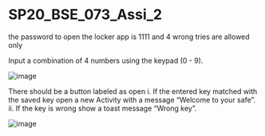 # SP20_BSE_073_Assi_2
the password to open the locker app is 1111
and 4 wrong tries are allowed only 

Input a combination of 4 numbers using the keypad (0 - 9).

![image](https://user-images.githubusercontent.com/68015534/164984096-b485b2d6-ddd8-4b57-bfa4-9c49adf45b82.png)

There should be a button labeled as open
i. If the entered key matched with the saved key open a new Activity with a message
“Welcome to your safe”.
ii. If the key is wrong show a toast message “Wrong key”.

![image](https://user-images.githubusercontent.com/68015534/164984104-b688e0b0-7fad-4686-9bd6-5278fd7a01e7.png)
